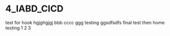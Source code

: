 # 4_IABD_CICD

test for hook
hgjghgjgj
bbb
cccc
ggg
testing
ggsdfsdfs
final test then home
testing 1 2 3
